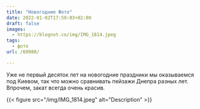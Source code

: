 ```yaml
---
title: "Новогодние Фото"
date: 2022-01-02T17:59:03+02:00
draft: false
images:
  - https://blognot.co/img/IMG_1814.jpeg
tags:
  - фото
url: /60980/

---
```

Уже не первый десяток лет на новогодние праздники мы оказываемся под Киевом, так что можно сравнивать пейзажи Днепра разных лет. Впрочем, закат всегда очень красив.

{{< figure src="/img/IMG_1814.jpeg" alt="Description" >}}
<!--more-->